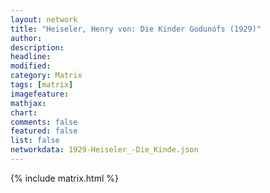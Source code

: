 ```yaml
---
layout: network
title: "Heiseler, Henry von: Die Kinder Godunófs (1929)"
author:
description:
headline:
modified:
category: Matrix
tags: [matrix]
imagefeature: 
mathjax: 
chart: 
comments: false
featured: false
list: false
networkdata: 1929-Heiseler_-Die_Kinde.json
---
```

{% include matrix.html %}
